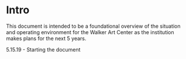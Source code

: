 # Intro
This document is intended to be a foundational overview of the situation and operating environment for the Walker Art Center as the institution makes plans for the next 5 years. 

5.15.19 - Starting the document


